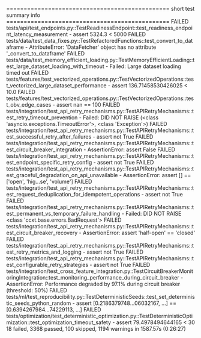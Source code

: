 =============================================== short test summary info ===============================================
FAILED tests/api/test_endpoints.py::TestReadinessEndpoint::test_readiness_endpoint_latency_measurement - assert 5324.3 < 5000
FAILED tests/data/test_data_fixes.py::TestRefactoredFunctions::test_convert_to_dataframe - AttributeError: 'DataFetcher' object has no attribute '_convert_to_dataframe'
FAILED tests/data/test_memory_efficient_loading.py::TestMemoryEfficientLoading::test_large_dataset_loading_with_timeout - Failed: Large dataset loading timed out
FAILED tests/features/test_vectorized_operations.py::TestVectorizedOperations::test_vectorized_large_dataset_performance - assert 136.71458530426025 < 10.0
FAILED tests/features/test_vectorized_operations.py::TestVectorizedOperations::test_obv_edge_cases - assert nan == 100
FAILED tests/integration/test_api_retry_mechanisms.py::TestAPIRetryMechanisms::test_retry_timeout_prevention - Failed: DID NOT RAISE (<class 'asyncio.exceptions.TimeoutError'>, <class 'Exception'>)
FAILED tests/integration/test_api_retry_mechanisms.py::TestAPIRetryMechanisms::test_successful_retry_after_failures - assert not True
FAILED tests/integration/test_api_retry_mechanisms.py::TestAPIRetryMechanisms::test_circuit_breaker_integration - AssertionError: assert False
FAILED tests/integration/test_api_retry_mechanisms.py::TestAPIRetryMechanisms::test_endpoint_specific_retry_config - assert not True
FAILED tests/integration/test_api_retry_mechanisms.py::TestAPIRetryMechanisms::test_graceful_degradation_on_api_unavailable - AssertionError: assert [] == ['open', 'hig...se', 'volume']
FAILED tests/integration/test_api_retry_mechanisms.py::TestAPIRetryMechanisms::test_request_deduplication_for_idempotent_operations - assert not True
FAILED tests/integration/test_api_retry_mechanisms.py::TestAPIRetryMechanisms::test_permanent_vs_temporary_failure_handling - Failed: DID NOT RAISE <class 'ccxt.base.errors.BadRequest'>
FAILED tests/integration/test_api_retry_mechanisms.py::TestAPIRetryMechanisms::test_circuit_breaker_recovery - AssertionError: assert 'half-open' == 'closed'
FAILED tests/integration/test_api_retry_mechanisms.py::TestAPIRetryMechanisms::test_retry_metrics_and_logging - assert not True
FAILED tests/integration/test_api_retry_mechanisms.py::TestAPIRetryMechanisms::test_configurable_retry_strategies - assert not True
FAILED tests/integration/test_cross_feature_integration.py::TestCircuitBreakerMonitoringIntegration::test_monitoring_performance_during_circuit_breaker - AssertionError: Performance degraded by 97.1% during circuit breaker (threshold: 50%)
FAILED tests/ml/test_reproducibility.py::TestDeterministicSeeds::test_set_deterministic_seeds_python_random - assert [0.2186379748...06032167, ...] == [0.6394267984...74229113, ...]
FAILED tests/optimization/test_deterministic_optimization.py::TestDeterministicOptimization::test_optimization_timeout_safety - assert 79.4978494644165 < 30
18 failed, 3368 passed, 100 skipped, 1194 warnings in 1587.57s (0:26:27)